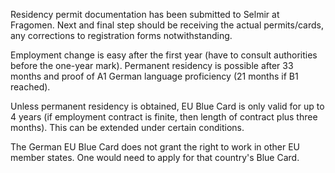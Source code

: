 Residency permit documentation has been submitted to Selmir at Fragomen.  Next and final step should be receiving the actual permits/cards, any corrections to registration forms notwithstanding.

Employment change is easy after the first year (have to consult authorities before the one-year mark).  Permanent residency is possible after 33 months and proof of A1 German language proficiency (21 months if B1 reached).

Unless permanent residency is obtained, EU Blue Card is only valid for up to 4 years (if employment contract is finite, then length of contract plus three months).  This can be extended under certain conditions.

The German EU Blue Card does not grant the right to work in other EU member states.  One would need to apply for that country's Blue Card.